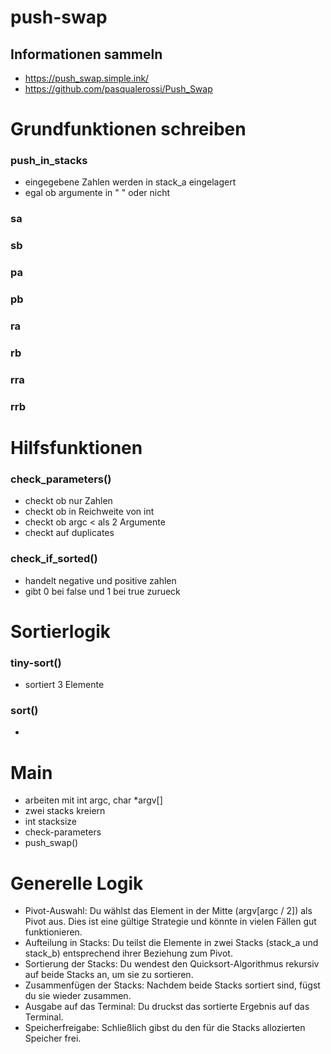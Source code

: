# push-swap
## Informationen sammeln
- https://push_swap.simple.ink/
- https://github.com/pasqualerossi/Push_Swap

# Grundfunktionen schreiben
### push_in_stacks
- eingegebene Zahlen werden in stack_a eingelagert
- egal ob argumente in " " oder nicht

### sa

### sb

### pa

### pb 

### ra

### rb

### rra

### rrb

# Hilfsfunktionen
### check_parameters()
- checkt ob nur Zahlen
- checkt ob in Reichweite von int
- checkt ob argc < als 2 Argumente
- checkt auf duplicates

### check_if_sorted()
- handelt negative und positive zahlen
- gibt 0 bei false und 1 bei true zurueck

# Sortierlogik
### tiny-sort()
- sortiert 3 Elemente

### sort()
- 

# Main
- arbeiten mit int argc, char *argv[]
- zwei stacks kreiern
- int stacksize
- check-parameters
- push_swap()

# Generelle Logik
- Pivot-Auswahl: Du wählst das Element in der Mitte (argv[argc / 2]) als Pivot aus. Dies ist eine gültige Strategie und könnte in vielen Fällen gut funktionieren.
- Aufteilung in Stacks: Du teilst die Elemente in zwei Stacks (stack_a und stack_b) entsprechend ihrer Beziehung zum Pivot.
- Sortierung der Stacks: Du wendest den Quicksort-Algorithmus rekursiv auf beide Stacks an, um sie zu sortieren.
- Zusammenfügen der Stacks: Nachdem beide Stacks sortiert sind, fügst du sie wieder zusammen.
- Ausgabe auf das Terminal: Du druckst das sortierte Ergebnis auf das Terminal.
- Speicherfreigabe: Schließlich gibst du den für die Stacks allozierten Speicher frei.
